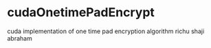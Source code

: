 # cudaOnetimePadEncrypt
cuda implementation of one time pad encryption algorithm
richu shaji abraham
